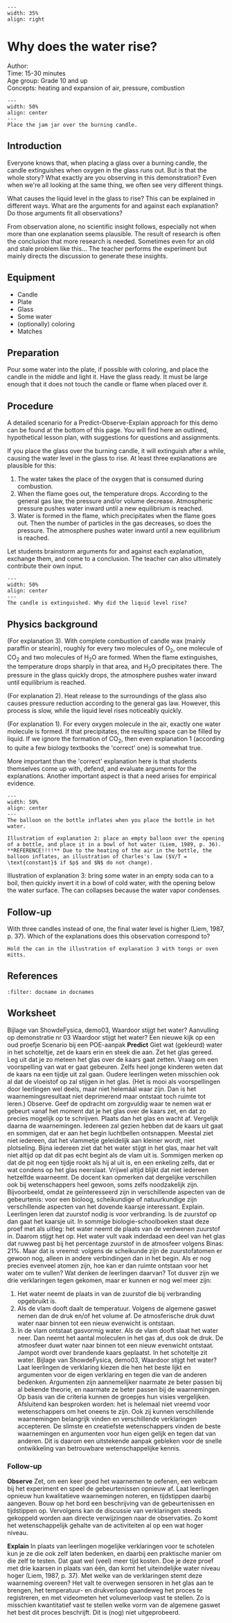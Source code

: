 

<div style="clear: both;">

```{figure} ../../figures/open.png
---
width: 35%
align: right
```

</div>

# Why does the water rise?

Author:     \
Time:	15-30 minutes  	\
Age group:	Grade 10 and up\
Concepts:	heating and expansion of air, pressure, combustion


```{figure} demo27_figure1.JPG
---
width: 50%
align: center
---
Place the jam jar over the burning candle.
```

## Introduction
Everyone knows that, when placing a glass over a burning candle, the candle extinguishes when oxygen in the glass runs out. But is that the whole story? What exactly are you observing in this demonstration? Even when we're all looking at the same thing, we often see very different things.

What causes the liquid level in the glass to rise? This can be explained in different ways. What are the arguments for and against each explanation? Do those arguments fit all observations?

From observation alone, no scientific insight follows, especially not when more than one explanation seems plausible. The result of research is often the conclusion that more research is needed. Sometimes even for an old and stale problem like this...
The teacher performs the experiment but mainly directs the discussion to generate these insights.

## Equipment
* Candle
* Plate 
* Glass 
* Some water 
* (optionally) coloring 
* Matches

## Preparation
Pour some water into the plate, if possible with coloring, and place the candle in the middle and light it. Have the glass ready. It must be large enough that it does not touch the candle or flame when placed over it.

## Procedure
A detailed scenario for a Predict-Observe-Explain approach for this demo can be found at the bottom of this page. You will find here an outlined, hypothetical lesson plan, with suggestions for questions and assignments. 

If you place the glass over the burning candle, it will extinguish after a while, causing the water level in the glass to rise. At least three explanations are plausible for this:
1. The water takes the place of the oxygen that is consumed during combustion.
2. When the flame goes out, the temperature drops. According to the general gas law, the pressure and/or volume decrease. Atmospheric pressure pushes water inward until a new equilibrium is reached.
3. Water is formed in the flame, which precipitates when the flame goes out. Then the number of particles in the gas decreases, so does the pressure. The atmosphere pushes water inward until a new equilibrium is reached.

Let students brainstorm arguments for and against each explanation, exchange them, and come to a conclusion. The teacher can also ultimately contribute their own input.

```{figure} demo27_figure2.JPG
---
width: 50%
align: center
---
The candle is extinguished. Why did the liquid level rise?
```


## Physics background
(For explanation 3). With complete combustion of candle wax (mainly paraffin or stearin), roughly for every two molecules of O$_2$, one molecule of CO$_2$ and two molecules of H$_2$O are formed. When the flame extinguishes, the temperature drops sharply in that area, and H$_2$O precipitates there. The pressure in the glass quickly drops, the atmosphere pushes water inward until equilibrium is reached.

(For explanation 2). Heat release to the surroundings of the glass also causes pressure reduction according to the general gas law. However, this process is slow, while the liquid level rises noticeably quickly.

(For explanation 1). For every oxygen molecule in the air, exactly one water molecule is formed. If that precipitates, the resulting space can be filled by liquid. If we ignore the formation of CO$_2$, then even explanation 1 (according to quite a few biology textbooks the 'correct' one) is somewhat true.

More important than the 'correct' explanation here is that students themselves come up with, defend, and evaluate arguments for the explanations. Another important aspect is that a need arises for empirical evidence.

```{figure} demo27_figure3.jpg
---
width: 50%
align: center
---
The balloon on the bottle inflates when you place the bottle in hot water.
```

```{tip}
Illustration of explanation 2: place an empty balloon over the opening of a bottle, and place it in a bowl of hot water (Liem, 1989, p. 36). **REFERENCE!!!!** Due to the heating of the air in the bottle, the balloon inflates, an illustration of Charles's law ($V/T = \text{constant}$ if $p$ and $N$ do not change).
```

Illustration of explanation 3: bring some water in an empty soda can to a boil, then quickly invert it in a bowl of cold water, with the opening below the water surface. The can collapses because the water vapor condenses.

## Follow-up
With three candles instead of one, the final water level is higher (Liem, 1987, p. 37). Which of the explanations does this observation correspond to?

```{warning}
Hold the can in the illustration of explanation 3 with tongs or oven mitts.
```

## References
```{bibliography}
:filter: docname in docnames
```


## Worksheet

Bijlage van ShowdeFysica, demo03, Waardoor stijgt het water?
Aanvulling op demonstratie nr 03
Waardoor stijgt het water?
Een nieuwe kijk op een oud proefje
Scenario bij een POE-aanpak
**Predict**
Giet wat (gekleurd) water in het schoteltje, zet de kaars erin en steek
die aan. Zet het glas gereed. Leg uit dat je zo meteen het glas over
de kaars gaat zetten.
Vraag om een voorspelling van wat er gaat gebeuren. Zelfs heel jonge kinderen weten
dat de kaars na een tijdje uit zal gaan. Oudere leerlingen weten misschien ook al dat de
vloeistof op zal stijgen in het glas.
(Het is mooi als voorspellingen door leerlingen wel deels, maar niet helemáál waar zijn.
Dan is het waarnemingsresultaat niet deprimerend maar ontstaat toch ruimte tot leren.)
Observe.
Geef de opdracht om zorgvuldig waar te nemen wat er gebeurt vanaf het moment dat je
het glas over de kaars zet, en dat zo precies mogelijk op te schrijven. Plaats dan het glas
en wacht af.
Vergelijk daarna de waarnemingen. Iedereen zal gezien hebben dat de kaars uit gaat en
sommigen, dat er aan het begin luchtbellen ontsnappen. Meestal ziet niet iedereen, dat
het vlammetje geleidelijk aan kleiner wordt, niet plotseling. Bijna iedereen ziet dat het
water stijgt in het glas, maar het valt niet altijd op dat dit pas echt begint als de vlam uit
is. Sommigen merken op dat de pit nog een tijdje rookt als hij al uit is, en een enkeling
zelfs, dat er wat condens op het glas neerslaat.
Vrijwel altijd blijkt dat niet iedereen hetzelfde waarneemt. De docent kan opmerken dat
dergelijke verschillen ook bij wetenschappers heel gewoon, soms zelfs noodzakelijk zijn.
Bijvoorbeeld, omdat ze geïnteresseerd zijn in verschillende aspecten van de gebeurtenis:
voor een bioloog, scheikundige of natuurkundige zijn verschillende aspecten van het
dovende kaarsje interessant.
Explain.
Leerlingen leren dat zuurstof nodig is voor verbranding. Is de zuurstof op dan gaat het
kaarsje uit. In sommige biologie-schoolboeken staat deze proef met als uitleg: het water
neemt de plaats van de verdwenen zuurstof in. Daarom stijgt het op. Het water vult vaak
inderdaad een deel van het glas dat ruwweg past bij het percentage zuurstof in de
atmosfeer volgens Binas: 21%.
Maar dat is vreemd: volgens de scheikunde zijn de zuurstofatomen er gewoon nog,
alleen in andere verbindingen dan in het begin. Als er nog precies evenveel atomen zijn,
hoe kan er dan ruimte ontstaan voor het water om te vullen? Wat denken de leerlingen
daarvan?
Tot dusver zijn we drie verklaringen tegen gekomen, maar er kunnen er nog wel meer
zijn:
1. Het water neemt de plaats in van de zuurstof die bij verbranding opgebruikt is.
2. Als de vlam dooft daalt de temperatuur. Volgens de algemene gaswet nemen dan de
druk en/of het volume af. De atmosferische druk duwt water naar binnen tot een
nieuw evenwicht is ontstaan.
3. In de vlam ontstaat gasvormig water. Als de vlam dooft slaat het water neer. Dan
neemt het aantal moleculen in het gas af, dus ook de druk. De atmosfeer duwt water
naar binnen tot een nieuw evenwicht ontstaat.
Jampot wordt over
brandende kaars geplaatst.
In het schoteltje zit water.
Bijlage van ShowdeFysica, demo03, Waardoor stijgt het water?
Laat leerlingen de verklaring kiezen die hen het beste lijkt en argumenten voor de eigen
verklaring en tegen die van de anderen bedenken. Argumenten zijn aannemelijker
naarmate ze beter passen bij al bekende theorie, en naarmate ze beter passen bij de
waarnemingen. Op basis van die criteria kunnen de groepjes hun visies vergelijken.
Afsluitend kan besproken worden: het is helemaal niet vreemd voor wetenschappers om
het oneens te zijn. Ook zij kunnen verschillende waarnemingen belangrijk vinden en
verschillende verklaringen accepteren. De slimste en creatiefste wetenschappers vinden
de beste waarnemingen en argumenten voor hun eigen gelijk en tegen dat van anderen.
Dit is daarom een uitstekende aanpak gebleken voor de snelle ontwikkeling van
betrouwbare wetenschappelijke kennis.

### Follow-up
**Observe**
Zet, om een keer goed het waarnemen te oefenen, een webcam bij het experiment en
speel de gebeurtenissen opnieuw af. Laat leerlingen opnieuw hun kwalitatieve
waarnemingen noteren, en tijdstippen daarbij aangeven. Bouw op het bord een
beschrijving van de gebeurtenissen en tijdstippen op. Vervolgens kan de discussie van
verklaringen steeds gekoppeld worden aan directe verwijzingen naar de observaties. Zo
komt het wetenschappelijk gehalte van de activiteiten al op een wat hoger niveau.

**Explain**
In plaats van leerlingen mogelijke verklaringen voor te schotelen kun je ze die ook zelf
laten bedenken, en daarbij een praktische manier om die zelf te testen. Dat gaat wel
(veel) meer tijd kosten.
Doe je deze proef met drie kaarsen in plaats van één, dan komt het uiteindelijke water
niveau hoger (Liem, 1987, p. 37). Met welke van de verklaringen stemt deze
waarneming overeen?
Het valt te overwegen sensoren in het glas aan te brengen, het temperatuur- en
drukverloop gaandeweg het proces te registreren, en met videometen het volumeverloop
vast te stellen. Zo is misschien kwantitatief vast te stellen welke vorm van de algemene
gaswet het best dit proces beschrijft. Dit is (nog) niet uitgeprobeerd.